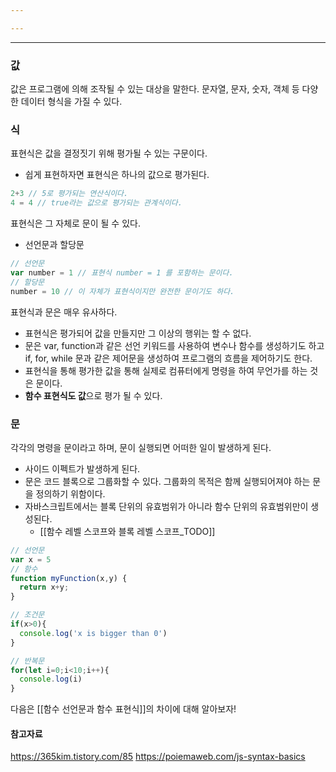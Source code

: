 ```yaml
---

---
```

---
### 값
값은 프로그램에 의해 조작될 수 있는 대상을 말한다. 문자열, 문자, 숫자, 객체 등 다양한 데이터 형식을 가질 수 있다. 
### 식
표현식은 값을 결정짓기 위해 평가될 수 있는 구문이다.
* 쉽게 표현하자면 표현식은 하나의 값으로 평가된다. 
```js
2+3 // 5로 평가되는 연산식이다.
4 = 4 // true라는 값으로 평가되는 관계식이다.
```
표현식은 그 자체로 문이 될 수 있다. 
* 선언문과 할당문
```js
// 선언문
var number = 1 // 표현식 number = 1 를 포함하는 문이다.
// 할당문
number = 10 // 이 자체가 표현식이지만 완전한 문이기도 하다. 
```
표현식과 문은 매우 유사하다. 
* 표현식은 평가되어 값을 만들지만 그 이상의 행위는 할 수 없다. 
* 문은 var, function과 같은 선언 키워드를 사용하여 변수나 함수를 생성하기도 하고 if, for, while 문과 같은 제어문을 생성하여 프로그램의 흐름을 제어하기도 한다. 
* 표현식을 통해 평가한 값을 통해 실제로 컴퓨터에게 명령을 하여 무언가를 하는 것은 문이다.
* **함수 표현식도 값**으로 평가 될 수 있다. 
### 문
각각의 명령을 문이라고 하며, 문이 실행되면 어떠한 일이 발생하게 된다.
* 사이드 이펙트가 발생하게 된다. 
* 문은 코드 블록으로 그룹화할 수 있다. 그룹화의 목적은 함께 실행되어져야 하는 문을 정의하기 위함이다. 
* 자바스크립트에서는 블록 단위의 유효범위가 아니라 함수 단위의 유효범위만이 생성된다.
  * [[함수 레벨 스코프와 블록 레벨 스코프_TODO]]   
```js
// 선언문
var x = 5
// 함수
function myFunction(x,y) {
  return x+y;
}

// 조건문
if(x>0){
  console.log('x is bigger than 0')
}

// 반복문
for(let i=0;i<10;i++){
  console.log(i)
}
```

다음은 [[함수 선언문과 함수 표현식]]의 차이에 대해 알아보자!

#### 참고자료
https://365kim.tistory.com/85
https://poiemaweb.com/js-syntax-basics